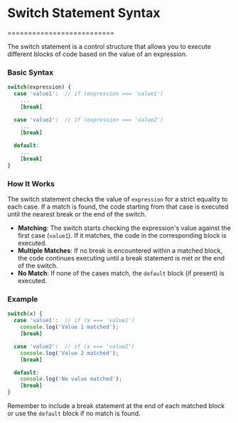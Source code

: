 # Switch Statement Syntax
==========================

The switch statement is a control structure that allows you to execute different blocks of code based on the 
value of an expression.

### Basic Syntax

```javascript
switch(expression) {
  case 'value1':  // if (expression === 'value1')
    ...
    [break]

  case 'value2':  // if (expression === 'value2')
    ...
    [break]

  default:
    ...
    [break]
}
```

### How It Works

The switch statement checks the value of `expression` for a strict equality to each case. If a match is found, 
the code starting from that case is executed until the nearest break or the end of the switch.

- **Matching**: The switch starts checking the expression's value against the first case (`value1`). If it 
matches, the code in the corresponding block is executed.
- **Multiple Matches**: If no break is encountered within a matched block, the code continues executing until a 
break statement is met or the end of the switch.
- **No Match**: If none of the cases match, the `default` block (if present) is executed.

### Example

```javascript
switch(x) {
  case 'value1':  // if (x === 'value1')
    console.log('Value 1 matched');
    [break]

  case 'value2':  // if (x === 'value2')
    console.log('Value 2 matched');
    [break]

  default:
    console.log('No value matched');
    [break]
}
```

Remember to include a break statement at the end of each matched block or use the `default` block if no match 
is found.